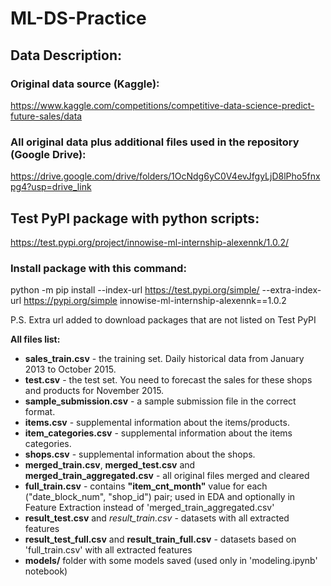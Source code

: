# **ML-DS-Practice**

## **Data Description:**
### **Original data source (Kaggle):** 
https://www.kaggle.com/competitions/competitive-data-science-predict-future-sales/data
### **All original data plus additional files used in the repository (Google Drive):**
https://drive.google.com/drive/folders/1OcNdg6yC0V4evJfgyLjD8lPho5fnxpg4?usp=drive_link

## **Test PyPI package with python scripts:**
https://test.pypi.org/project/innowise-ml-internship-alexennk/1.0.2/
### **Install package with this command:**
python -m pip install --index-url https://test.pypi.org/simple/ --extra-index-url https://pypi.org/simple innowise-ml-internship-alexennk==1.0.2

P.S. Extra url added to download packages that are not listed on Test PyPI

**All files list:**
- **sales_train.csv** - the training set. Daily historical data from January 2013 to October 2015.
- **test.csv** - the test set. You need to forecast the sales for these shops and products for November 2015.
- **sample_submission.csv** - a sample submission file in the correct format.
- **items.csv** - supplemental information about the items/products.
- **item_categories.csv**  - supplemental information about the items categories.
- **shops.csv** - supplemental information about the shops.
- **merged_train.csv**, **merged_test.csv** and **merged_train_aggregated.csv** - all original files merged and cleared
- **full_train.csv** - contains **"item_cnt_month"** value for each ("date_block_num", "shop_id") pair; used in EDA and optionally in Feature Extraction instead of 'merged_train_aggregated.csv'
- **result_test.csv** and *result_train.csv* - datasets with all extracted features
- **result_test_full.csv** and **result_train_full.csv** - datasets based on 'full_train.csv' with all extracted features
- **models/** folder with some models saved (used only in 'modeling.ipynb' notebook)